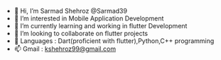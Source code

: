 - 👋 Hi, I’m Sarmad Shehroz @Sarmad39
- 👀 I’m interested in Mobile Application Development 
- 🌱 I’m currently learning and working in flutter Development
- 💞️ I’m looking to collaborate on flutter projects 
- 🧐 Languages : Dart(proficient with flutter),Python,C++ programming 
- 📫 Gmail : kshehroz99@gmail.com

<!---
Sarmad39/Sarmad39 is a ✨ special ✨ repository because its `README.md` (this file) appears on your GitHub profile.
You can click the Preview link to take a look at your changes.
--->
